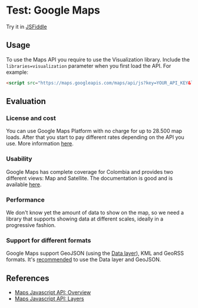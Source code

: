 # Test: Google Maps

Try it in [JSFiddle](https://jsfiddle.net/gh/get/library/pure/wjfatuan/poc-maps/tree/main/googlemaps/test_gmaps)

## Usage

To use the Maps API you require to use the Visualization library. Include the `libraries=visualization` parameter when you first load the API. For example:

```html
<script src="https://maps.googleapis.com/maps/api/js?key=YOUR_API_KEY&libraries=visualization">
```

## Evaluation

### License and cost

You can use Google Maps Platform with no charge for up to 28.500 map loads. After that you start to pay different rates depending on the API you use. More information [here](https://mapsplatform.google.com/pricing).

### Usability

Google Maps has complete coverage for Colombia and provides two different views: Map and Satellite. The documentation is good and is available [here](https://developers.google.com/maps/documentation/javascript).

### Performance

We don't know yet the amount of data to show on the map, so we need a library that supports showing data at different scales, ideally in a progressive fashion.

### Support for different formats

Google Maps support GeoJSON (using the [Data layer](https://developers.google.com/maps/documentation/javascript/datalayer)), KML and GeoRSS formats. It's [recommended](https://developers.google.com/maps/documentation/javascript/kmllayer) to use the Data layer and GeoJSON.

## References

- [Maps Javascript API: Overview](https://developers.google.com/maps/documentation/javascript/overview#Dynamic)
- [Maps Javascript API: Layers](https://developers.google.com/maps/documentation/javascript/layers)

